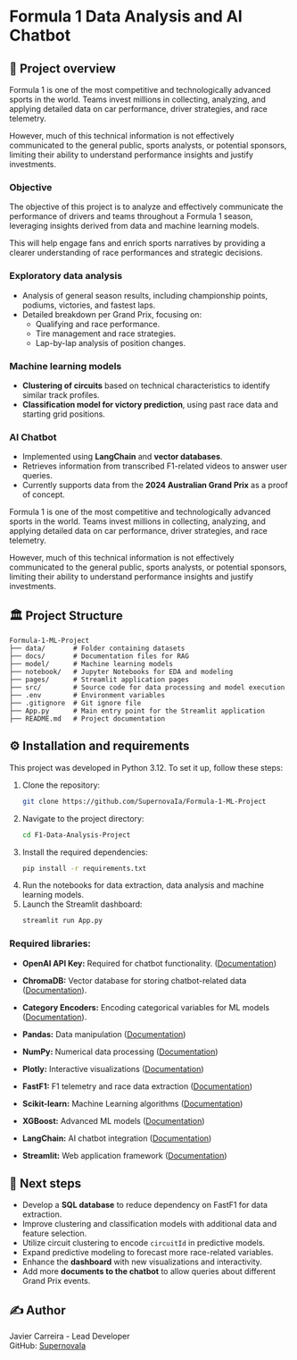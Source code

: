 # Formula 1 Data Analysis and AI Chatbot

## 📜 Project overview

Formula 1 is one of the most competitive and technologically advanced sports in the world. Teams invest millions in collecting, analyzing, and applying detailed data on car performance, driver strategies, and race telemetry. 

However, much of this technical information is not effectively communicated to the general public, sports analysts, or potential sponsors, limiting their ability to understand performance insights and justify investments.

### Objective

The objective of this project is to analyze and effectively communicate the performance of drivers and teams throughout a Formula 1 season, leveraging insights derived from data and machine learning models.

This will help engage fans and enrich sports narratives by providing a clearer understanding of race performances and strategic decisions.

### Exploratory data analysis
- Analysis of general season results, including championship points, podiums, victories, and fastest laps.
- Detailed breakdown per Grand Prix, focusing on:
  - Qualifying and race performance.
  - Tire management and race strategies.
  - Lap-by-lap analysis of position changes.

### Machine learning models

- **Clustering of circuits** based on technical characteristics to identify similar track profiles.
- **Classification model for victory prediction**, using past race data and starting grid positions.

### AI Chatbot

- Implemented using **LangChain** and **vector databases**.
- Retrieves information from transcribed F1-related videos to answer user queries.
- Currently supports data from the **2024 Australian Grand Prix** as a proof of concept.

Formula 1 is one of the most competitive and technologically advanced sports in the world. Teams invest millions in collecting, analyzing, and applying detailed data on car performance, driver strategies, and race telemetry. 

However, much of this technical information is not effectively communicated to the general public, sports analysts, or potential sponsors, limiting their ability to understand performance insights and justify investments.

## 🏛️ Project Structure

```
Formula-1-ML-Project
├── data/       # Folder containing datasets
├── docs/       # Documentation files for RAG
├── model/      # Machine learning models
├── notebook/   # Jupyter Notebooks for EDA and modeling
├── pages/      # Streamlit application pages
├── src/        # Source code for data processing and model execution
├── .env        # Environment variables
├── .gitignore  # Git ignore file
├── App.py      # Main entry point for the Streamlit application
├── README.md   # Project documentation
```

## ⚙ Installation and requirements

This project was developed in Python 3.12. To set it up, follow these steps:

1. Clone the repository:
   ```bash
   git clone https://github.com/SupernovaIa/Formula-1-ML-Project
   ```
2. Navigate to the project directory:
   ```bash
   cd F1-Data-Analysis-Project
   ```
3. Install the required dependencies:
   ```bash
   pip install -r requirements.txt
   ```
4. Run the notebooks for data extraction, data analysis and machine learning models.
5. Launch the Streamlit dashboard:
   ```bash
   streamlit run App.py
   ```

### Required libraries:

- **OpenAI API Key:** Required for chatbot functionality. ([Documentation](https://platform.openai.com/))
- **ChromaDB:** Vector database for storing chatbot-related data ([Documentation](https://github.com/chroma-core/chroma)).
- **Category Encoders:** Encoding categorical variables for ML models ([Documentation](https://contrib.scikit-learn.org/category_encoders/)).

- **Pandas:** Data manipulation ([Documentation](https://pandas.pydata.org/))
- **NumPy:** Numerical data processing ([Documentation](https://numpy.org/))
- **Plotly:** Interactive visualizations ([Documentation](https://plotly.com/))
- **FastF1:** F1 telemetry and race data extraction ([Documentation](https://theoehrly.github.io/Fast-F1/))
- **Scikit-learn:** Machine Learning algorithms ([Documentation](https://scikit-learn.org/))
- **XGBoost:** Advanced ML models ([Documentation](https://xgboost.readthedocs.io/))
- **LangChain:** AI chatbot integration ([Documentation](https://python.langchain.com/))
- **Streamlit:** Web application framework ([Documentation](https://streamlit.io/))

## 🚀 Next steps

- Develop a **SQL database** to reduce dependency on FastF1 for data extraction.
- Improve clustering and classification models with additional data and feature selection.
- Utilize circuit clustering to encode `circuitId` in predictive models.
- Expand predictive modeling to forecast more race-related variables.
- Enhance the **dashboard** with new visualizations and interactivity.
- Add more **documents to the chatbot** to allow queries about different Grand Prix events.

## ✍️ Author

Javier Carreira - Lead Developer  
GitHub: [SupernovaIa](https://github.com/SupernovaIa)
